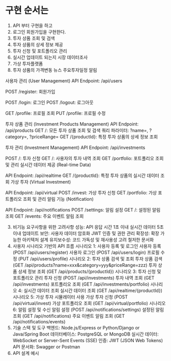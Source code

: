 # 구현 순서는
1. API 부터 구현을 하고
2. 로그인 회원가입을 구현한다.
3. 투자 상품 조회 및 검색
4. 투자 상품의 상세 정보 제공
5. 투자 신청 및 포트폴리오 관리
6. 실시간 업데이트 되는지 시장 데이터조사
7. 가상 투자플랫폼
8. 투자 상품의 가격변동 뉴스 주요투자일정 알림


사용자 관리 (User Management)
API Endpoint: /api/users


POST /register: 회원가입

POST /login: 로그인
POST /logout: 로그아웃


GET /profile: 프로필 조회
PUT /profile: 프로필 수정



투자 상품 관리 (Investment Products Management)
API Endpoint: /api/products
GET /: 모든 투자 상품 조회 및 검색
쿼리 파라미터: ?name=, ?category=, ?priceRange=
GET /{productId}: 특정 투자 상품의 상세 정보 조회



투자 관리 (Investment Management)
API Endpoint: /api/investments



POST /: 투자 신청
GET /: 사용자의 투자 내역 조회
GET /portfolio: 포트폴리오 조회 및 관리
실시간 데이터 제공 (Real-time Data)



API Endpoint: /api/realtime
GET /{productId}: 특정 투자 상품의 실시간 데이터 조회
가상 투자 (Virtual Investment)



API Endpoint: /api/virtual
POST /invest: 가상 투자 신청
GET /portfolio: 가상 포트폴리오 조회 및 관리
알림 기능 (Notification)



API Endpoint: /api/notifications
POST /settings: 알림 설정
GET /: 설정된 알림 조회
GET /events: 주요 이벤트 알림 조회

3. 비기능 요구사항을 위한 고려사항
   성능:
   API 응답 시간 1초 이내
   실시간 데이터 5초 이내 업데이트
   보안:
   사용자 데이터 암호화
   JWT 인증 및 권한 관리
   확장성:
   확장 가능한 아키텍처 설계
   유지보수성:
   코드 가독성 및 재사용성 고려
   철저한 문서화
4. 사용자 시나리오 기반의 API 흐름
   시나리오 1: 사용자 등록 및 로그인
   사용자 등록 (POST /api/users/register)
   사용자 로그인 (POST /api/users/login)
   프로필 수정 (PUT /api/users/profile)
   시나리오 2: 투자 상품 검색 및 조회
   투자 상품 검색 (GET /api/products?name=xxx&category=yyy&priceRange=zzz)
   투자 상품 상세 정보 조회 (GET /api/products/{productId})
   시나리오 3: 투자 신청 및 포트폴리오 관리
   투자 신청 (POST /api/investments)
   투자 내역 조회 (GET /api/investments)
   포트폴리오 조회 (GET /api/investments/portfolio)
   시나리오 4: 실시간 데이터 조회
   실시간 데이터 조회 (GET /api/realtime/{productId})
   시나리오 5: 가상 투자 시뮬레이터 사용
   가상 투자 신청 (POST /api/virtual/invest)
   가상 포트폴리오 조회 (GET /api/virtual/portfolio)
   시나리오 6: 알림 설정 및 수신
   알림 설정 (POST /api/notifications/settings)
   설정된 알림 조회 (GET /api/notifications)
   주요 이벤트 알림 조회 (GET /api/notifications/events)
5. 기술 스택 및 도구
   백엔드: Node.js/Express or Python/Django or Java/Spring Boot
   데이터베이스: PostgreSQL or MongoDB
   실시간 데이터: WebSocket or Server-Sent Events (SSE)
   인증: JWT (JSON Web Tokens)
   API 문서화: Swagger or Postman
6. API 설계 예시
